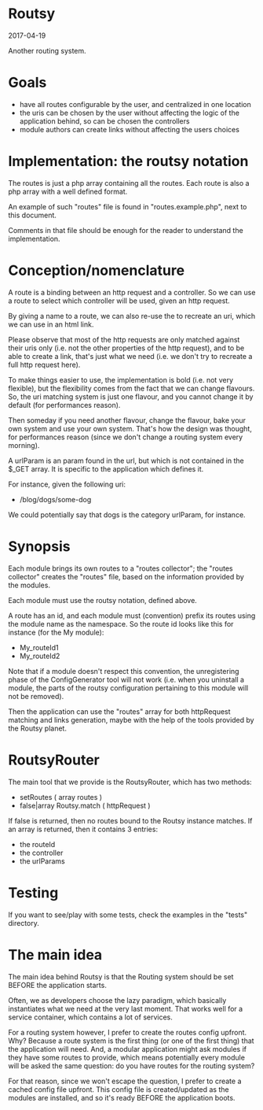 Routsy
============
2017-04-19



Another routing system.




Goals
========

- have all routes configurable by the user, and centralized in one location 
- the uris can be chosen by the user without affecting the logic of the application behind, so can be chosen the controllers  
- module authors can create links without affecting the users choices  


Implementation: the routsy notation
========

The routes is just a php array containing all the routes.
Each route is also a php array with a well defined format.

An example of such "routes" file is found in "routes.example.php", next to this document.

Comments in that file should be enough for the reader to understand the implementation.




Conception/nomenclature
===============
A route is a binding between an http request and a controller.
So we can use a route to select which controller will be used, given an http request.

By giving a name to a route, we can also re-use the to recreate an uri, which we can use in an html link.

Please observe that most of the http requests are only matched against their uris only (i.e. not the other properties 
of the http request), and to be able to create a link, that's just what we need (i.e. we don't try to recreate
a full http request here).


To make things easier to use, the implementation is bold (i.e. not very flexible), but the flexibility
comes from the fact that we can change flavours. 
So, the uri matching system is just one flavour, and you cannot change it by default (for performances reason).

Then someday if you need another flavour, change the flavour, bake your own system and use your own system.
That's how the design was thought, for performances reason (since we don't change a routing system every morning).


A urlParam is an param found in the url, but which is not contained in the $_GET array.
It is specific to the application which defines it.

For instance, given the following uri:

- /blog/dogs/some-dog

We could potentially say that dogs is the category urlParam, for instance.





Synopsis
==========

Each module brings its own routes to a "routes collector"; the "routes collector" creates the "routes" file,
based on the information provided by the modules.

Each module must use the routsy notation, defined above.

A route has an id, and each module must (convention) prefix its routes using the module name as the namespace.
So the route id looks like this for instance (for the My module):

- My_routeId1
- My_routeId2

Note that if a module doesn't respect this convention, the unregistering phase of the ConfigGenerator tool
will not work (i.e. when you uninstall a module, the parts of the routsy configuration pertaining to this module
will not be removed).

Then the application can use the "routes" array for both httpRequest matching and links generation,
maybe with the help of the tools provided by the Routsy planet.




RoutsyRouter
=============

The main tool that we provide is the RoutsyRouter, which has two methods:


- setRoutes ( array routes )
- false|array   Routsy.match ( httpRequest )

If false is returned, then no routes bound to the Routsy instance matches.
If an array is returned, then it contains 3 entries:

- the routeId
- the controller 
- the urlParams




Testing
=========

If you want to see/play with some tests, check the examples in the "tests" directory.



The main idea
=================

The main idea behind Routsy is that the Routing system should be set BEFORE the application starts.

Often, we as developers choose the lazy paradigm, which basically instantiates what we need at the very last moment.
That works well for a service container, which contains a lot of services.

For a routing system however, I prefer to create the routes config upfront.
Why? Because a route system is the first thing (or one of the first thing) that the application will need.
And, a modular application might ask modules if they have some routes to provide, which means potentially
every module will be asked the same question: do you have routes for the routing system?

For that reason, since we won't escape the question, I prefer to create a cached config file upfront.
This config file is created/updated as the modules are installed, and so it's ready BEFORE the application boots.






 
 
 







